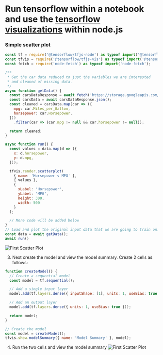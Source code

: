# Run tensorflow within a notebook and use the [tensorflow visualizations](https://www.npmjs.com/package/@tensorflow/tfjs-vis) within node.js

### Simple scatter plot

```javascript
const tf = require('@tensorflow/tfjs-node') as typeof import('@tensorflow/tfjs-node');
const tfvis = require('@tensorflow/tfjs-vis') as typeof import('@tensorflow/tfjs-vis');
const fetch = require('node-fetch') as typeof import('node-fetch');
```

```javascript
/**
 * Get the car data reduced to just the variables we are interested
 * and cleaned of missing data.
 */
async function getData() {
  const carsDataResponse = await fetch('https://storage.googleapis.com/tfjs-tutorials/carsData.json');
  const carsData = await carsDataResponse.json();
  const cleaned = carsData.map(car => ({
    mpg: car.Miles_per_Gallon,
    horsepower: car.Horsepower,
  }))
    .filter(car => (car.mpg != null && car.horsepower != null));

  return cleaned;
}
```

```javascript
async function run() {
  const values = data.map(d => ({
    x: d.horsepower,
    y: d.mpg,
  }));

  tfvis.render.scatterplot(
    { name: 'Horsepower v MPG' },
    { values },
    {
      xLabel: 'Horsepower',
      yLabel: 'MPG',
      height: 300,
      width: 500
    }
  );

  // More code will be added below
}
// Load and plot the original input data that we are going to train on.
const data = await getData();
await run()
```

![First Scatter Plot](https://raw.githubusercontent.com/DonJayamanne/typescript-notebook/main/resources/docs/tensorflow/scatterPlot.png)


3. Next create the model and view the model summary.
Create 2 cells as follows:

```javascript
function createModel() {
  // Create a sequential model
  const model = tf.sequential();

  // Add a single input layer
  model.add(tf.layers.dense({ inputShape: [1], units: 1, useBias: true }));

  // Add an output layer
  model.add(tf.layers.dense({ units: 1, useBias: true }));

  return model;
}
```

```javascript
// Create the model
const model = createModel();
tfvis.show.modelSummary({ name: 'Model Summary' }, model);
```

4. Run the two cells and view the model summary
![First Scatter Plot](https://raw.githubusercontent.com/DonJayamanne/typescript-notebook/main/resources/docs/tensorflow/modelSummary.png)
